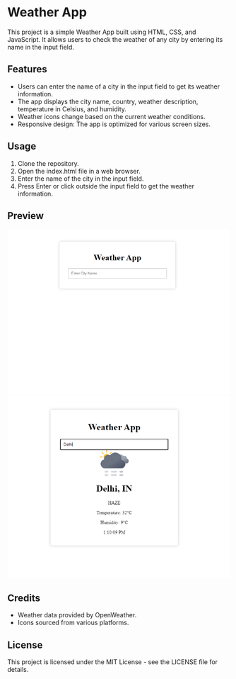 # Weather App
This project is a simple Weather App built using HTML, CSS, and JavaScript. It allows users to check the weather of any city by entering its name in the input field.

## Features
- Users can enter the name of a city in the input field to get its weather information.
- The app displays the city name, country, weather description, temperature in Celsius, and humidity.
- Weather icons change based on the current weather conditions.
- Responsive design: The app is optimized for various screen sizes.

## Usage
1. Clone the repository.
2. Open the index.html file in a web browser.
3. Enter the name of the city in the input field.
4. Press Enter or click outside the input field to get the weather information.

## Preview
![Weather App Preview](Preview1.png)
![Weather App Preview](Preview2.png)

## Credits
- Weather data provided by OpenWeather.
- Icons sourced from various platforms.

## License
This project is licensed under the MIT License - see the LICENSE file for details.
